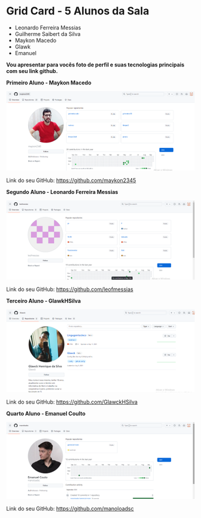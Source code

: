 # Grid Card - 5 Alunos da Sala
 * Leonardo Ferreira Messias
 * Guilherme Saibert da Silva
 * Maykon Macedo
 * Glawk
 * Emanuel

 **Vou apresentar para vocês foto de perfil e suas tecnologias principais com seu link github.**
 
 __Primeiro Aluno - Maykon Macedo__

 ![foto](mk.png)

 Link do seu GitHub: https://github.com/maykon2345

 **Segundo Aluno - Leonardo Ferreira Messias**

  ![foto2](lf.png)

  Link do seu GitHub: https://github.com/leofmessias

  **Terceiro Aluno - GlawkHSilva**

  ![foto3](gl.png)

 Link do seu GitHub: https://github.com/GlawckHSilva

 **Quarto Aluno - Emanuel Coulto**

 ![foto3](em.png)

Link do seu GitHub: https://github.com/manoloadsc
 
